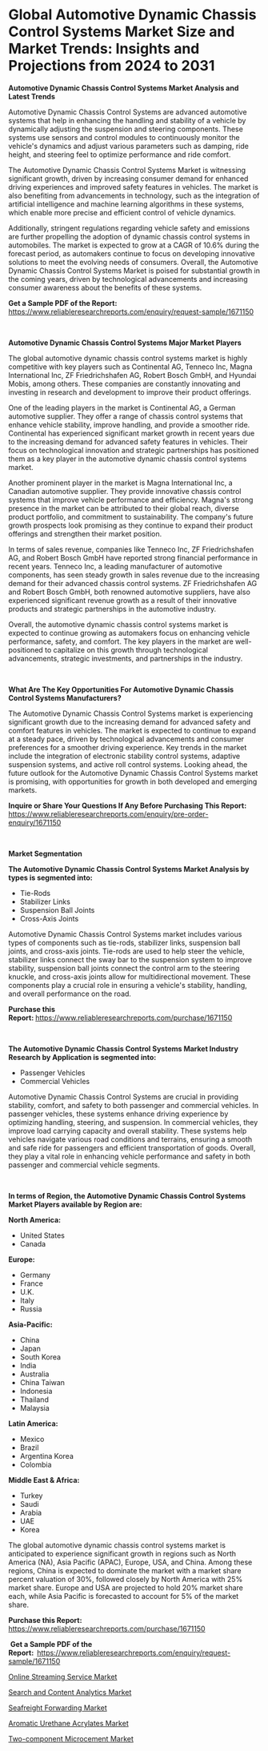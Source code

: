<p><h1>Global Automotive Dynamic Chassis Control Systems Market Size and Market Trends: Insights and Projections from 2024 to 2031</h1></p><p><strong>Automotive Dynamic Chassis Control Systems Market Analysis and Latest Trends</strong></p>
<p><p>Automotive Dynamic Chassis Control Systems are advanced automotive systems that help in enhancing the handling and stability of a vehicle by dynamically adjusting the suspension and steering components. These systems use sensors and control modules to continuously monitor the vehicle's dynamics and adjust various parameters such as damping, ride height, and steering feel to optimize performance and ride comfort.</p><p>The Automotive Dynamic Chassis Control Systems Market is witnessing significant growth, driven by increasing consumer demand for enhanced driving experiences and improved safety features in vehicles. The market is also benefiting from advancements in technology, such as the integration of artificial intelligence and machine learning algorithms in these systems, which enable more precise and efficient control of vehicle dynamics.</p><p>Additionally, stringent regulations regarding vehicle safety and emissions are further propelling the adoption of dynamic chassis control systems in automobiles. The market is expected to grow at a CAGR of 10.6% during the forecast period, as automakers continue to focus on developing innovative solutions to meet the evolving needs of consumers. Overall, the Automotive Dynamic Chassis Control Systems Market is poised for substantial growth in the coming years, driven by technological advancements and increasing consumer awareness about the benefits of these systems.</p></p>
<p><strong>Get a Sample PDF of the Report:&nbsp;</strong> <a href="https://www.reliableresearchreports.com/enquiry/request-sample/1671150">https://www.reliableresearchreports.com/enquiry/request-sample/1671150</a></p>
<p>&nbsp;</p>
<p><strong>Automotive Dynamic Chassis Control Systems Major Market Players</strong></p>
<p><p>The global automotive dynamic chassis control systems market is highly competitive with key players such as Continental AG, Tenneco Inc, Magna International Inc, ZF Friedrichshafen AG, Robert Bosch GmbH, and Hyundai Mobis, among others. These companies are constantly innovating and investing in research and development to improve their product offerings.</p><p>One of the leading players in the market is Continental AG, a German automotive supplier. They offer a range of chassis control systems that enhance vehicle stability, improve handling, and provide a smoother ride. Continental has experienced significant market growth in recent years due to the increasing demand for advanced safety features in vehicles. Their focus on technological innovation and strategic partnerships has positioned them as a key player in the automotive dynamic chassis control systems market.</p><p>Another prominent player in the market is Magna International Inc, a Canadian automotive supplier. They provide innovative chassis control systems that improve vehicle performance and efficiency. Magna's strong presence in the market can be attributed to their global reach, diverse product portfolio, and commitment to sustainability. The company's future growth prospects look promising as they continue to expand their product offerings and strengthen their market position.</p><p>In terms of sales revenue, companies like Tenneco Inc, ZF Friedrichshafen AG, and Robert Bosch GmbH have reported strong financial performance in recent years. Tenneco Inc, a leading manufacturer of automotive components, has seen steady growth in sales revenue due to the increasing demand for their advanced chassis control systems. ZF Friedrichshafen AG and Robert Bosch GmbH, both renowned automotive suppliers, have also experienced significant revenue growth as a result of their innovative products and strategic partnerships in the automotive industry.</p><p>Overall, the automotive dynamic chassis control systems market is expected to continue growing as automakers focus on enhancing vehicle performance, safety, and comfort. The key players in the market are well-positioned to capitalize on this growth through technological advancements, strategic investments, and partnerships in the industry.</p></p>
<p>&nbsp;</p>
<p><strong>What Are The Key Opportunities For Automotive Dynamic Chassis Control Systems Manufacturers?</strong></p>
<p><p>The Automotive Dynamic Chassis Control Systems market is experiencing significant growth due to the increasing demand for advanced safety and comfort features in vehicles. The market is expected to continue to expand at a steady pace, driven by technological advancements and consumer preferences for a smoother driving experience. Key trends in the market include the integration of electronic stability control systems, adaptive suspension systems, and active roll control systems. Looking ahead, the future outlook for the Automotive Dynamic Chassis Control Systems market is promising, with opportunities for growth in both developed and emerging markets.</p></p>
<p><strong>Inquire or Share Your Questions If Any Before Purchasing This Report:</strong> <a href="https://www.reliableresearchreports.com/enquiry/pre-order-enquiry/1671150">https://www.reliableresearchreports.com/enquiry/pre-order-enquiry/1671150</a></p>
<p>&nbsp;</p>
<p><strong>Market Segmentation</strong></p>
<p><strong>The Automotive Dynamic Chassis Control Systems Market Analysis by types is segmented into:</strong></p>
<p><ul><li>Tie-Rods</li><li>Stabilizer Links</li><li>Suspension Ball Joints</li><li>Cross-Axis Joints</li></ul></p>
<p><p>Automotive Dynamic Chassis Control Systems market includes various types of components such as tie-rods, stabilizer links, suspension ball joints, and cross-axis joints. Tie-rods are used to help steer the vehicle, stabilizer links connect the sway bar to the suspension system to improve stability, suspension ball joints connect the control arm to the steering knuckle, and cross-axis joints allow for multidirectional movement. These components play a crucial role in ensuring a vehicle's stability, handling, and overall performance on the road.</p></p>
<p><strong>Purchase this Report:&nbsp;</strong><a href="https://www.reliableresearchreports.com/purchase/1671150">https://www.reliableresearchreports.com/purchase/1671150</a></p>
<p>&nbsp;</p>
<p><strong>The Automotive Dynamic Chassis Control Systems Market Industry Research by Application is segmented into:</strong></p>
<p><ul><li>Passenger Vehicles</li><li>Commercial Vehicles</li></ul></p>
<p><p>Automotive Dynamic Chassis Control Systems are crucial in providing stability, comfort, and safety to both passenger and commercial vehicles. In passenger vehicles, these systems enhance driving experience by optimizing handling, steering, and suspension. In commercial vehicles, they improve load carrying capacity and overall stability. These systems help vehicles navigate various road conditions and terrains, ensuring a smooth and safe ride for passengers and efficient transportation of goods. Overall, they play a vital role in enhancing vehicle performance and safety in both passenger and commercial vehicle segments.</p></p>
<p>&nbsp;</p>
<p><strong>In terms of Region, the Automotive Dynamic Chassis Control Systems Market Players available by Region are:</strong></p>
<p>
    <p> <strong> North America: </strong>
        <ul>
            <li>United States</li>
            <li>Canada</li>
        </ul>
        </p> 
    <p> <strong> Europe: </strong>
        <ul>
            <li>Germany</li>
            <li>France</li>
            <li>U.K.</li>
            <li>Italy</li>
            <li>Russia</li>
        </ul>
        </p> 
    <p> <strong> Asia-Pacific: </strong>
        <ul>
            <li>China</li>
            <li>Japan</li>
            <li>South Korea</li>
            <li>India</li>
            <li>Australia</li>
            <li>China Taiwan</li>
            <li>Indonesia</li>
            <li>Thailand</li>
            <li>Malaysia</li>
        </ul>
        </p> 
    <p> <strong> Latin America: </strong>
        <ul>
            <li>Mexico</li>
            <li>Brazil</li>
            <li>Argentina Korea</li>
            <li>Colombia</li>
        </ul>
        </p> 
    <p> <strong> Middle East & Africa: </strong>
        <ul>
            <li>Turkey</li>
            <li>Saudi</li>
            <li>Arabia</li>
            <li>UAE</li>
            <li>Korea</li>
        </ul>
    </p>
    </p>
<p><p>The global automotive dynamic chassis control systems market is anticipated to experience significant growth in regions such as North America (NA), Asia Pacific (APAC), Europe, USA, and China. Among these regions, China is expected to dominate the market with a market share percent valuation of 30%, followed closely by North America with 25% market share. Europe and USA are projected to hold 20% market share each, while Asia Pacific is forecasted to account for 5% of the market share.</p></p>
<p><strong>Purchase this Report: </strong><a href="https://www.reliableresearchreports.com/purchase/1671150">https://www.reliableresearchreports.com/purchase/1671150</a></p>
<p>&nbsp;<strong>Get a Sample PDF of the Report:&nbsp;&nbsp;</strong><a href="https://www.reliableresearchreports.com/enquiry/request-sample/1671150">https://www.reliableresearchreports.com/enquiry/request-sample/1671150</a></p>
<p><strong></strong></p>
<p><p><a href="https://medium.com/@hannahrivera83/online-streaming-service-market-share-evolution-and-market-growth-trends-2024-2031-4b693f1494f4">Online Streaming Service Market</a></p><p><a href="https://medium.com/@jaremington56468/search-and-content-analytics-market-size-reveals-the-best-marketing-channels-in-global-industry-6979a008c65f">Search and Content Analytics Market</a></p><p><a href="https://medium.com/@jaremington56468/seafreight-forwarding-market-insights-into-market-cagr-market-trends-and-growth-strategies-1e779f74faba">Seafreight Forwarding Market</a></p><p><a href="https://github.com/timeliteaut/Market-Research-Report-List-1/blob/main/aromatic-urethane-acrylates-market.md">Aromatic Urethane Acrylates Market</a></p><p><a href="https://github.com/seekum/Market-Research-Report-List-1/blob/main/two-component-microcement-market.md">Two-component Microcement Market</a></p></p>